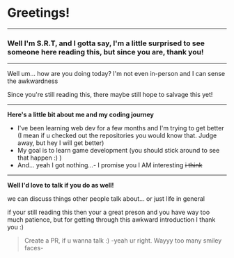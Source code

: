# Greetings!

-----

### Well I'm S.R.T, and I gotta say, I'm a little surprised to see someone here reading this, but since you are, thank you!

-----

Well um... how are you doing today? 
I'm not even in-person and I can sense the awkwardness

Since you're still reading this, there maybe still hope to salvage this yet!

-----

**Here's a little bit about me and my coding journey**
- I've been learning web dev for a few months and I'm trying to get better (I mean if u checked out the repositories you would know that. Judge away, but hey I will get better)
- My goal is to learn game development (you should stick around to see that happen :) )
- And... yeah I got nothing...- I promise you I AM interesting ~~i think~~

-----

**Well I'd love to talk if you do as well!**

we can discuss things other people talk about... or just life in general

if your still reading this then your a great preson and you have way too much patience, but for getting through this awkward introduction I thank you :) 

>Create a PR, if u wanna talk :) -yeah ur right. Wayyy too many smiley faces-

